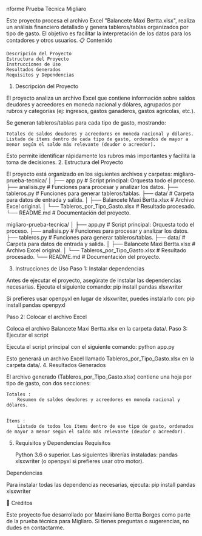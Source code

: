 nforme Prueba Técnica Migliaro 

Este proyecto procesa el archivo Excel "Balancete Maxi Bertta.xlsx", realiza un análisis financiero detallado y genera tableros/tablas organizados por tipo de gasto. El objetivo es facilitar la interpretación de los datos para los contadores y otros usuarios. 
📋 Contenido 

    Descripción del Proyecto 
    Estructura del Proyecto 
    Instrucciones de Uso 
    Resultados Generados 
    Requisitos y Dependencias 
     

1. Descripción del Proyecto 

El proyecto analiza un archivo Excel que contiene información sobre saldos deudores y acreedores en moneda nacional y dólares, agrupados por rubros y categorías (ej: ingresos, gastos ganaderos, gastos agrícolas, etc.).  

Se generan tableros/tablas para cada tipo de gasto, mostrando: 

    Totales de saldos deudores y acreedores en moneda nacional y dólares.
    Listado de ítems dentro de cada tipo de gasto, ordenados de mayor a menor según el saldo más relevante (deudor o acreedor).
     

Esto permite identificar rápidamente los rubros más importantes y facilita la toma de decisiones. 
2. Estructura del Proyecto 

El proyecto está organizado en los siguientes archivos y carpetas: 
migliaro-prueba-tecnica/
│
├── app.py               # Script principal: Orquesta todo el proceso.
├── analisis.py          # Funciones para procesar y analizar los datos.
├── tableros.py          # Funciones para generar tableros/tablas.
├── data/                # Carpeta para datos de entrada y salida.
│   ├── Balancete Maxi Bertta.xlsx  # Archivo Excel original.
│   └── Tableros_por_Tipo_Gasto.xlsx  # Resultado procesado.
└── README.md            # Documentación del proyecto.

migliaro-prueba-tecnica/
│
├── app.py               # Script principal: Orquesta todo el proceso.
├── analisis.py          # Funciones para procesar y analizar los datos.
├── tableros.py          # Funciones para generar tableros/tablas.
├── data/                # Carpeta para datos de entrada y salida.
│   ├── Balancete Maxi Bertta.xlsx  # Archivo Excel original.
│   └── Tableros_por_Tipo_Gasto.xlsx  # Resultado procesado.
└── README.md            # Documentación del proyecto.
 
 
3. Instrucciones de Uso 
Paso 1: Instalar dependencias  

Antes de ejecutar el proyecto, asegúrate de instalar las dependencias necesarias. Ejecuta el siguiente comando: 
pip install pandas xlsxwriter

Si prefieres usar openpyxl en lugar de xlsxwriter, puedes instalarlo con:
pip install pandas openpyxl

Paso 2: Colocar el archivo Excel  

Coloca el archivo Balancete Maxi Bertta.xlsx en la carpeta data/. 
Paso 3: Ejecutar el script  

Ejecuta el script principal con el siguiente comando: 
python app.py

Esto generará un archivo Excel llamado Tableros_por_Tipo_Gasto.xlsx en la carpeta data/. 
4. Resultados Generados 

El archivo generado (Tableros_por_Tipo_Gasto.xlsx) contiene una hoja por tipo de gasto, con dos secciones: 

    Totales : 
        Resumen de saldos deudores y acreedores en moneda nacional y dólares.
         

    Ítems : 
        Listado de todos los ítems dentro de ese tipo de gasto, ordenados de mayor a menor según el saldo más relevante (deudor o acreedor).
         
     

5. Requisitos y Dependencias 
Requisitos  

    Python 3.6 o superior.
    Las siguientes librerías instaladas:
        pandas
        xlsxwriter (o openpyxl si prefieres usar otro motor).
         
     

Dependencias  

Para instalar todas las dependencias necesarias, ejecuta: 
pip install pandas xlsxwriter


🙌 Créditos 

Este proyecto fue desarrollado por Maximiliano Bertta Borges como parte de la prueba técnica para Migliaro. Si tienes preguntas o sugerencias, no dudes en contactarme. 
